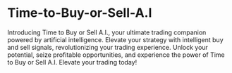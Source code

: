 # Time-to-Buy-or-Sell-A.I
Introducing Time to Buy or Sell A.I., your ultimate trading companion powered by artificial intelligence. Elevate your strategy with intelligent buy and sell signals, revolutionizing your trading experience. Unlock your potential, seize profitable opportunities, and experience the power of Time to Buy or Sell A.I. Elevate your trading today!
